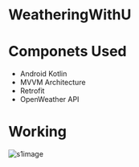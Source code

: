 # WeatheringWithU 
  
# Componets Used
- Android Kotlin
- MVVM Architecture
- Retrofit
- OpenWeather API
 

 # Working
 ![s1image](/preview/wewu.gif) 
 

